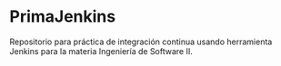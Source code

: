 # PrimaJenkins
Repositorio para práctica de integración continua usando herramienta Jenkins para la materia Ingeniería de Software II.
